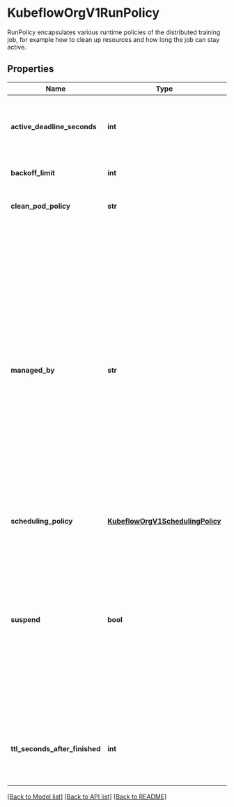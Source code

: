 # KubeflowOrgV1RunPolicy

RunPolicy encapsulates various runtime policies of the distributed training job, for example how to clean up resources and how long the job can stay active.
## Properties
Name | Type | Description | Notes
------------ | ------------- | ------------- | -------------
**active_deadline_seconds** | **int** | Specifies the duration in seconds relative to the startTime that the job may be active before the system tries to terminate it; value must be positive integer. | [optional] 
**backoff_limit** | **int** | Optional number of retries before marking this job failed. | [optional] 
**clean_pod_policy** | **str** | CleanPodPolicy defines the policy to kill pods after the job completes. Default to None. | [optional] 
**managed_by** | **str** | ManagedBy is used to indicate the controller or entity that manages a job. The value must be either an empty, &#39;kubeflow.org/training-operator&#39; or &#39;kueue.x-k8s.io/multikueue&#39;. The built-in job controller reconciles a job which don&#39;t have this field at all or the field value is the reserved string &#39;kubeflow.org/training-operator&#39;, but delegates reconciling the job with a &#39;kueue.x-k8s.io/multikueue&#39; to the Kueue.  The value must be a valid domain-prefixed path (e.g. acme.io/foo) - all characters before the first \&quot;/\&quot; must be a valid subdomain as defined by RFC 1123. All characters trailing the first \&quot;/\&quot; must be valid HTTP Path characters as defined by RFC 3986. The value cannot exceed 63 characters. The field is immutable. | [optional] 
**scheduling_policy** | [**KubeflowOrgV1SchedulingPolicy**](KubeflowOrgV1SchedulingPolicy.md) |  | [optional] 
**suspend** | **bool** | suspend specifies whether the Job controller should create Pods or not. If a Job is created with suspend set to true, no Pods are created by the Job controller. If a Job is suspended after creation (i.e. the flag goes from false to true), the Job controller will delete all active Pods and PodGroups associated with this Job. Users must design their workload to gracefully handle this. Suspending a Job will reset the StartTime field of the Job.  Defaults to false. | [optional] 
**ttl_seconds_after_finished** | **int** | TTLSecondsAfterFinished is the TTL to clean up jobs. It may take extra ReconcilePeriod seconds for the cleanup, since reconcile gets called periodically. Default to infinite. | [optional] 

[[Back to Model list]](../README.md#documentation-for-models) [[Back to API list]](../README.md#documentation-for-api-endpoints) [[Back to README]](../README.md)


